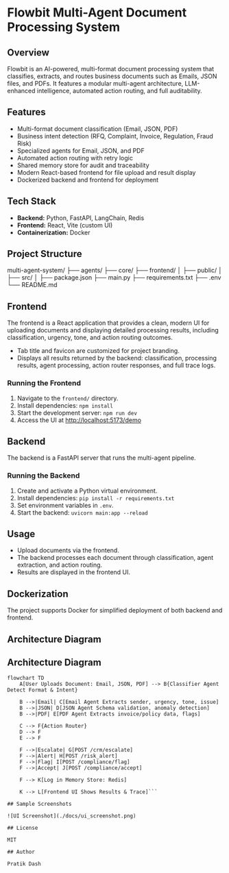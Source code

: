 # Flowbit Multi-Agent Document Processing System

## Overview

Flowbit is an AI-powered, multi-format document processing system that classifies, extracts, and routes business documents such as Emails, JSON files, and PDFs. It features a modular multi-agent architecture, LLM-enhanced intelligence, automated action routing, and full auditability.

## Features

- Multi-format document classification (Email, JSON, PDF)
- Business intent detection (RFQ, Complaint, Invoice, Regulation, Fraud Risk)
- Specialized agents for Email, JSON, and PDF
- Automated action routing with retry logic
- Shared memory store for audit and traceability
- Modern React-based frontend for file upload and result display
- Dockerized backend and frontend for deployment

## Tech Stack

- **Backend:** Python, FastAPI, LangChain, Redis
- **Frontend:** React, Vite (custom UI)
- **Containerization:** Docker

## Project Structure
multi-agent-system/
├── agents/
├── core/
├── frontend/
│ ├── public/
│ ├── src/
│ ├── package.json
├── main.py
├── requirements.txt
├── .env
└── README.md

## Frontend

The frontend is a React application that provides a clean, modern UI for uploading documents and displaying detailed processing results, including classification, urgency, tone, and action routing outcomes.

- Tab title and favicon are customized for project branding.
- Displays all results returned by the backend: classification, processing results, agent processing, action router responses, and full trace logs.

### Running the Frontend

1. Navigate to the `frontend/` directory.
2. Install dependencies: `npm install`
3. Start the development server: `npm run dev`
4. Access the UI at [http://localhost:5173/demo](http://localhost:5173/demo)

## Backend

The backend is a FastAPI server that runs the multi-agent pipeline.

### Running the Backend

1. Create and activate a Python virtual environment.
2. Install dependencies: `pip install -r requirements.txt`
3. Set environment variables in `.env`.
4. Start the backend: `uvicorn main:app --reload`

## Usage

- Upload documents via the frontend.
- The backend processes each document through classification, agent extraction, and action routing.
- Results are displayed in the frontend UI.

## Dockerization

The project supports Docker for simplified deployment of both backend and frontend.

## Architecture Diagram

## Architecture Diagram

```mermaid
flowchart TD
    A[User Uploads Document: Email, JSON, PDF] --> B{Classifier Agent Detect Format & Intent}
    
    B -->|Email| C[Email Agent Extracts sender, urgency, tone, issue]
    B -->|JSON| D[JSON Agent Schema validation, anomaly detection]
    B -->|PDF| E[PDF Agent Extracts invoice/policy data, flags]

    C --> F{Action Router}
    D --> F
    E --> F

    F -->|Escalate| G[POST /crm/escalate]
    F -->|Alert| H[POST /risk_alert]
    F -->|Flag| I[POST /compliance/flag]
    F -->|Accept| J[POST /compliance/accept]

    F --> K[Log in Memory Store: Redis]

    K --> L[Frontend UI Shows Results & Trace]```

## Sample Screenshots

![UI Screenshot](./docs/ui_screenshot.png)

## License

MIT

## Author

Pratik Dash
